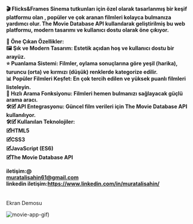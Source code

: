 
<h4>
🎬 Flicks&Frames
Sinema tutkunları için özel olarak tasarlanmış bir keşif platformu olan , popüler ve çok aranan filmleri kolayca bulmanıza yardımcı olur.
The Movie Database API kullanılarak geliştirilmiş bu web platformu, modern tasarımı ve kullanıcı dostu olarak öne çıkıyor.

🔎 Öne Çıkan Özellikler:<br>
🖼 Şık ve Modern Tasarım: Estetik açıdan hoş ve kullanıcı dostu bir arayüz.<br>
⭐️ Puanlama Sistemi: Filmler, oylama sonuçlarına göre yeşil (harika), turuncu (orta) ve kırmızı (düşük) renklerde kategorize edilir.<br>
📊 Popüler Filmleri Keşfet: En çok tercih edilen ve yüksek puanlı filmleri listeleyin.<br>
🔎 Hızlı Arama Fonksiyonu: Filmleri hemen bulmanızı sağlayacak güçlü arama aracı.<br>
🛠🗹 API Entegrasyonu: Güncel film verileri için The Movie Database API kullanılıyor.<br>
🛠🗹 Kullanılan Teknolojiler:<br>
🗹HTML5<br>
🗹CSS3<br>
🗹JavaScript (ES6)<br>
🗹The Movie Database API<br>

iletişim:@<br>
muratalisahin61@gmail.com<br>
linkedin iletişim:https://www.linkedin.com/in/muratalisahin/<br>
</h4><br>
Ekran Demosu <br>

![movie-app-gif)](https://github.com/user-attachments/assets/10702d29-56af-4d5f-ba16-1b1a4a384317)






